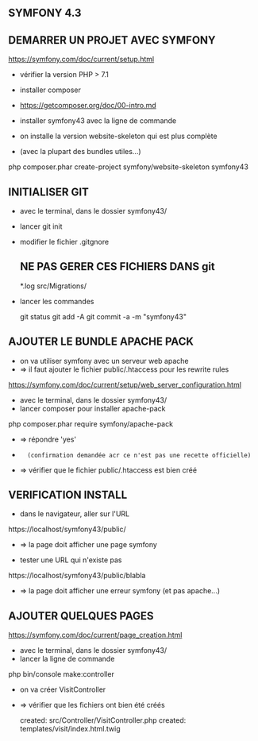 ## SYMFONY 4.3


## DEMARRER UN PROJET AVEC SYMFONY

https://symfony.com/doc/current/setup.html

* vérifier la version PHP > 7.1
* installer composer
* https://getcomposer.org/doc/00-intro.md

* installer symfony43 avec la ligne de commande
* on installe la version website-skeleton qui est plus complète
*   (avec la plupart des bundles utiles...)


php composer.phar create-project symfony/website-skeleton symfony43

## INITIALISER GIT

* avec le terminal, dans le dossier symfony43/
* lancer git init

* modifier le fichier .gitgnore


    ## NE PAS GERER CES FICHIERS DANS git
    *.log
    src/Migrations/

* lancer les commandes

    git status
    git add -A
    git commit -a -m "symfony43"

## AJOUTER LE BUNDLE APACHE PACK

* on va utiliser symfony avec un serveur web apache
* => il faut ajouter le fichier public/.htaccess pour les rewrite rules

https://symfony.com/doc/current/setup/web_server_configuration.html

* avec le terminal, dans le dossier symfony43/
* lancer composer pour installer apache-pack

php composer.phar require symfony/apache-pack

* => répondre 'yes'
*       (confirmation demandée acr ce n'est pas une recette officielle)

* => vérifier que le fichier public/.htaccess est bien créé

## VERIFICATION INSTALL

* dans le navigateur, aller sur l'URL

https://localhost/symfony43/public/

* => la page doit afficher une page symfony

* tester une URL qui n'existe pas

https://localhost/symfony43/public/blabla

* => la page doit afficher une erreur symfony (et pas apache...)

## AJOUTER QUELQUES PAGES

https://symfony.com/doc/current/page_creation.html

* avec le terminal, dans le dossier symfony43/
* lancer la ligne de commande

php bin/console make:controller

* on va créer VisitController
* => vérifier que les fichiers ont bien été créés

    created: src/Controller/VisitController.php
    created: templates/visit/index.html.twig
 

